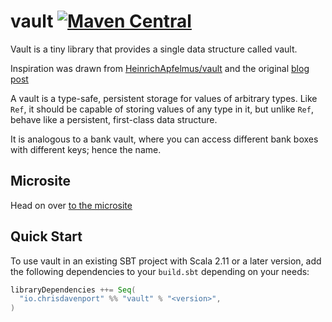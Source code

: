# vault [![Maven Central](https://maven-badges.herokuapp.com/maven-central/io.chrisdavenport/vault_2.12/badge.svg)](https://maven-badges.herokuapp.com/maven-central/io.chrisdavenport/vault-core_2.12)

Vault is a tiny library that provides a single data structure called vault.

Inspiration was drawn from [HeinrichApfelmus/vault](https://github.com/HeinrichApfelmus/vault) and the original [blog post](https://apfelmus.nfshost.com/blog/2011/09/04-vault.html)

A vault is a type-safe, persistent storage for values of arbitrary types. Like `Ref`, it should be capable of storing values of any type in it, but unlike `Ref`, behave like a persistent, first-class data structure.

It is analogous to a bank vault, where you can access different bank boxes with different keys; hence the name.

## Microsite

Head on over [to the microsite](https://christopherdavenport.github.io/vault/)

## Quick Start

To use vault in an existing SBT project with Scala 2.11 or a later version, add the following dependencies to your
`build.sbt` depending on your needs:

```scala
libraryDependencies ++= Seq(
  "io.chrisdavenport" %% "vault" % "<version>",
)
```
